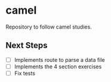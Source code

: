 # camel
Repository to follow camel studies.

## Next Steps

- [ ] Implements route to parse a data file
- [ ] Implements the 4 section exercises 
- [ ] Fix tests